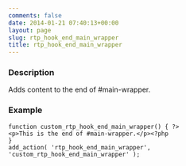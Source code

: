 ```yaml
---
comments: false
date: 2014-01-21 07:40:13+00:00
layout: page
slug: rtp_hook_end_main_wrapper
title: rtp_hook_end_main_wrapper
---
```


### Description


Adds content to the end of #main-wrapper.


### Example



    
    function custom_rtp_hook_end_main_wrapper() { ?>
    <p>This is the end of #main-wrapper.</p><?php
    }
    add_action( 'rtp_hook_end_main_wrapper', 'custom_rtp_hook_end_main_wrapper' );
